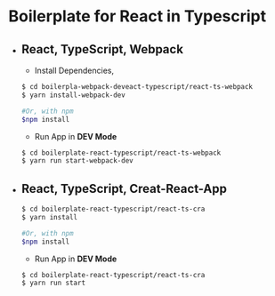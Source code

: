 # **Boilerplate** for React in Typescript

- ## React, TypeScript, Webpack

  - Install Dependencies, 

  ```sh
  $ cd boilerpla-webpack-deveact-typescript/react-ts-webpack
  $ yarn install-webpack-dev

  #Or, with npm
  $npm install
  ```

  - Run App in **DEV Mode**
  ```sh
  $ cd boilerplate-react-typescript/react-ts-webpack
  $ yarn run start-webpack-dev
  ```

- ## React, TypeScript, Creat-React-App
  ```sh
  $ cd boilerplate-react-typescript/react-ts-cra
  $ yarn install

  #Or, with npm
  $npm install
  ```

  - Run App in **DEV Mode**
  ```sh
  $ cd boilerplate-react-typescript/react-ts-cra
  $ yarn run start
  ```